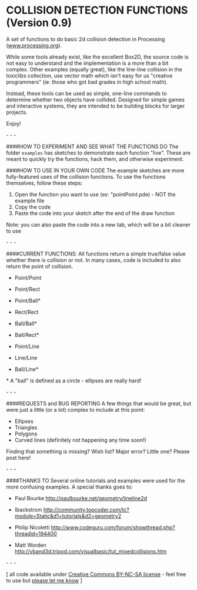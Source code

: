 COLLISION DETECTION FUNCTIONS (Version 0.9)
=======================

A set of functions to do basic 2d collision detection in Processing (www.processing.org).

While some tools already exist, like the excellent Box2D, the source code is not easy to understand and the implementation is a more than a bit complex.  Other examples (equally great), like the line-line collision in the toxiclibs collection, use vector math which isn't easy for us "creative programmers" (ie: those who got bad grades in high school math).  

Instead, these tools can be used as simple, one-line commands to determine whether two objects have collided.  Designed for simple games and interactive systems, they are intended to be building blocks for larger projects.

Enjoy! 

\- \- \-

####HOW TO EXPERIMENT AND SEE WHAT THE FUNCTIONS DO
The folder `examples` has sketches to demonstrate each function "live".  These are meant to quickly try the functions, hack them, and otherwise experiment.

####HOW TO USE IN YOUR OWN CODE
The example sketches are more fully-featured uses of the collision functions.  To use the functions themselves, follow these steps:

1. Open the function you want to use (ex: "pointPoint.pde) - NOT the example file
2. Copy the code
3. Paste the code into your sketch after the end of the draw function

Note: you can also paste the code into a new tab, which will be a bit cleaner to use

\- \- \-

####CURRENT FUNCTIONS:
All functions return a simple true/false value whether there is collision or not.  In many cases, code is included to also return the point of collision.

+  Point/Point
+  Point/Rect
+  Point/Ball*

+  Rect/Rect
+  Ball/Ball*
+  Ball/Rect*

+  Point/Line
+  Line/Line
+  Ball/Line*

\* A "ball" is defined as a circle - ellipses are really hard!

\- \- \-

####REQUESTS and BUG REPORTING
A few things that would be great, but were just a little (or a lot) complex to include at this point:

+ Ellipses
+ Triangles
+ Polygons
+ Curved lines (definitely not happening any time soon!)

Finding that something is missing?  Wish list?  Major error?  Little one?  Please post here!

\- \- \-

####THANKS TO
Several online tutorials and examples were used for the more confusing examples.  A special thanks goes to:

+ Paul Bourke
http://paulbourke.net/geometry/lineline2d

+ Ibackstrom
  http://community.topcoder.com/tc?module=Static&d1=tutorials&d2=geometry2

+ Philip Nicoletti
  http://www.codeguru.com/forum/showthread.php?threadid=194400

+ Matt Worden
  http://vband3d.tripod.com/visualbasic/tut_mixedcollisions.htm

\- \- \-

\[ all code available under [Creative Commons BY-NC-SA license](http://creativecommons.org/licenses/by-nc-sa/3.0/) - feel free to use but [please let me know](http://www.jeffreythompson.org) \]
